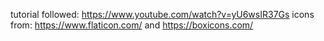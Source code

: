 tutorial followed: https://www.youtube.com/watch?v=yU6wsIR37Gs
icons from: https://www.flaticon.com/ and https://boxicons.com/
